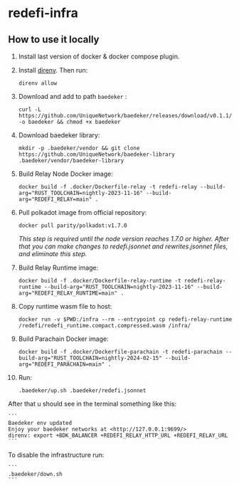 # redefi-infra

## How to use it locally
1. Install last version of docker & docker compose plugin.

2. Install [direnv](https://direnv.net/). Then run:

    ```
    direnv allow 
    ```

3. Download and add to path `baedeker` :

    ```
    curl -L https://github.com/UniqueNetwork/baedeker/releases/download/v0.1.1/baedeker -o baedeker && chmod +x baedeker
    ```

4. Download baedeker library:

    ```
    mkdir -p .baedeker/vendor && git clone https://github.com/UniqueNetwork/baedeker-library .baedeker/vendor/baedeker-library
    ```

5. Build Relay Node Docker image:

    ```
    docker build -f .docker/Dockerfile-relay -t redefi-relay --build-arg="RUST_TOOLCHAIN=nightly-2023-11-16" --build-arg="REDEFI_RELAY=main" .
    ```

6. Pull polkadot image from official repository:

    ```
    docker pull parity/polkadot:v1.7.0
    ```
    *This step is required until the node version reaches 1.7.0 or higher. After that you can make changes to redefi.jsonnet and rewrites.jsonnet files, and eliminate this step.* 

7. Build Relay Runtime image:
   
    ```
    docker build -f .docker/Dockerfile-relay-runtime -t redefi-relay-runtime --build-arg="RUST_TOOLCHAIN=nightly-2023-11-16" --build-arg="REDEFI_RELAY_RUNTIME=main" .
    ```
    
8. Copy runtime wasm file to host:
    ```
    docker run -v $PWD:/infra --rm --entrypoint cp redefi-relay-runtime /redefi/redefi_runtime.compact.compressed.wasm /infra/
    ```

9. Build Parachain Docker image:

    ```
    docker build -f .docker/Dockerfile-parachain -t redefi-parachain --build-arg="RUST_TOOLCHAIN=nightly-2024-02-15" --build-arg="REDEFI_PARACHAIN=main" .
    ```

10. Run:

    ```
    .baedeker/up.sh .baedeker/redefi.jsonnet
    ```

Аfter that u should see in the terminal something like this:

    ```
    Baedeker env updated
    Enjoy your baedeker networks at <http://127.0.0.1:9699/>
    direnv: export +BDK_BALANCER +REDEFI_RELAY_HTTP_URL +REDEFI_RELAY_URL
    ```

To disable the infrastructure run:

    ```
    .baedeker/down.sh
    ```
